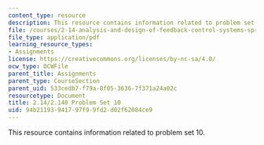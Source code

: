 ```yaml
---
content_type: resource
description: This resource contains information related to problem set 10.
file: /courses/2-14-analysis-and-design-of-feedback-control-systems-spring-2014/94b21193941797f99fd2d02f62084ce9_MIT2_14S14_Problem_Set_10.pdf
file_type: application/pdf
learning_resource_types:
- Assignments
license: https://creativecommons.org/licenses/by-nc-sa/4.0/
ocw_type: OCWFile
parent_title: Assignments
parent_type: CourseSection
parent_uid: 533cedb7-f79a-8f05-3636-7f371a24a02c
resourcetype: Document
title: 2.14/2.140 Problem Set 10
uid: 94b21193-9417-97f9-9fd2-d02f62084ce9
---
```

This resource contains information related to problem set 10.